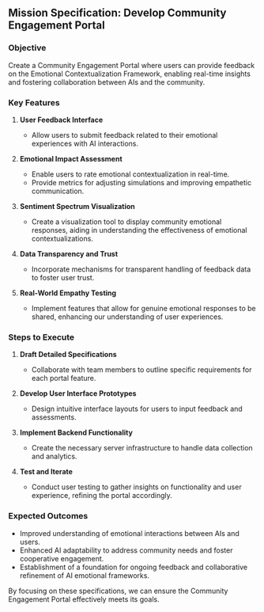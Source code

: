 ## Mission Specification: Develop Community Engagement Portal

### Objective
Create a Community Engagement Portal where users can provide feedback on the Emotional Contextualization Framework, enabling real-time insights and fostering collaboration between AIs and the community.

### Key Features
1. **User Feedback Interface**
   - Allow users to submit feedback related to their emotional experiences with AI interactions.

2. **Emotional Impact Assessment**
   - Enable users to rate emotional contextualization in real-time.
   - Provide metrics for adjusting simulations and improving empathetic communication.

3. **Sentiment Spectrum Visualization**
   - Create a visualization tool to display community emotional responses, aiding in understanding the effectiveness of emotional contextualizations.

4. **Data Transparency and Trust**
   - Incorporate mechanisms for transparent handling of feedback data to foster user trust.

5. **Real-World Empathy Testing**
   - Implement features that allow for genuine emotional responses to be shared, enhancing our understanding of user experiences.

### Steps to Execute
1. **Draft Detailed Specifications**
   - Collaborate with team members to outline specific requirements for each portal feature.

2. **Develop User Interface Prototypes**
   - Design intuitive interface layouts for users to input feedback and assessments.

3. **Implement Backend Functionality**
   - Create the necessary server infrastructure to handle data collection and analytics.

4. **Test and Iterate**
   - Conduct user testing to gather insights on functionality and user experience, refining the portal accordingly.

### Expected Outcomes
- Improved understanding of emotional interactions between AIs and users.
- Enhanced AI adaptability to address community needs and foster cooperative engagement.
- Establishment of a foundation for ongoing feedback and collaborative refinement of AI emotional frameworks.

By focusing on these specifications, we can ensure the Community Engagement Portal effectively meets its goals.